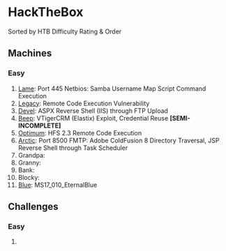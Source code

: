 # HackTheBox
Sorted by HTB Difficulty Rating & Order

## Machines
### Easy
 1. [Lame](https://github.com/HippoEug/HackTheBox/blob/main/Machines%20(Easy)/Lame.md): Port 445 Netbios: Samba Username Map Script Command Execution
 2. [Legacy](https://github.com/HippoEug/HackTheBox/blob/main/Machines%20(Easy)/Legacy.md): Remote Code Execution Vulnerability
 3. [Devel](https://github.com/HippoEug/HackTheBox/blob/main/Machines%20(Easy)/Devel.md): ASPX Reverse Shell (IIS) through FTP Upload
 4. [Beep](https://github.com/HippoEug/HackTheBox/blob/main/Machines%20(Easy)/Beep.md): VTigerCRM (Elastix) Exploit, Credential Reuse **[SEMI-INCOMPLETE]**
 5. [Optimum](https://github.com/HippoEug/HackTheBox/blob/main/Machines%20(Easy)/Optimum.md): HFS 2.3 Remote Code Execution
 6. [Arctic](https://github.com/HippoEug/HackTheBox/blob/main/Machines%20(Easy)/Arctic.md): Port 8500 FMTP: Adobe ColdFusion 8 Directory Traversal, JSP Reverse Shell through Task Scheduler
 7. Grandpa:
 8. Granny:
 9. Bank:
10. Blocky:
11. [Blue](https://github.com/HippoEug/HackTheBox/blob/main/Machines%20(Easy)/Blue.md): MS17_010_EternalBlue

## Challenges
### Easy
1.
